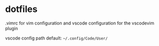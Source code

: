 # dotfiles

.vimrc for vim configuration and vscode configuration for the vscodevim plugin

vscode config path default: `~/.config/Code/User/` 
